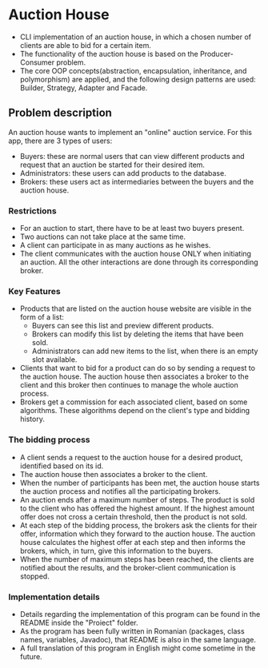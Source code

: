 # Auction House

- CLI implementation of an auction house, in which a chosen number of clients are able to bid for a certain item.
- The functionality of the auction house is based on the Producer-Consumer problem.
- The core OOP concepts(abstraction, encapsulation, inheritance, and polymorphism) are applied, and the following design patterns are used: Builder, Strategy, Adapter and Facade.

## Problem description

An auction house wants to implement an "online" auction service. For this app, there are 3 types of users:

- Buyers: these are normal users that can view different products and request that an auction be started for their desired item.
- Administrators: these users can add products to the database.
- Brokers: these users act as intermediaries between the buyers and the auction house.

### Restrictions

- For an auction to start, there have to be at least two buyers present.
- Two auctions can not take place at the same time.
- A client can participate in as many auctions as he wishes.
- The client communicates with the auction house ONLY when initiating an auction. All the other interactions are done through its corresponding broker.

### Key Features

- Products that are listed on the auction house website are visible in the form of a list:
  - Buyers can see this list and preview different products.
  - Brokers can modify this list by deleting the items that have been sold.
  - Administrators can add new items to the list, when there is an empty slot available.
- Clients that want to bid for a product can do so by sending a request to the auction house. The auction house then associates a broker to the client and this broker then continues to manage the whole auction process.
- Brokers get a commission for each associated client, based on some algorithms. These algorithms depend on the client's type and bidding history.

### The bidding process

- A client sends a request to the auction house for a desired product, identified based on its id.
- The auction house then associates a broker to the client.
- When the number of participants has been met, the auction house starts the auction process and notifies all the participating brokers.
- An auction ends after a maximum number of steps. The product is sold to the client who has offered the highest amount. If the highest amount offer does not cross a certain threshold, then the product is not sold.
- At each step of the bidding process, the brokers ask the clients for their offer, information which they forward to the auction house. The auction house calculates the highest offer at each step and then informs the brokers, which, in turn, give this information to the buyers.
- When the number of maximum steps has been reached, the clients are notified about the results, and the broker-client communication is stopped.

### Implementation details

- Details regarding the implementation of this program can be found in the README inside the "Proiect" folder.
- As the program has been fully written in Romanian (packages, class names, variables, Javadoc), that README is also in the same language.
- A full translation of this program in English might come sometime in the future.
